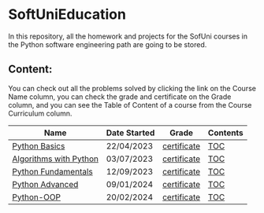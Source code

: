 # SoftUniEducation

In this repository, all the homework and projects for the SofUni courses in the
Python software engineering path are going to be stored.

## Content:

You can check out all the problems solved by clicking the link on the Course
Name column, you can check the grade and certificate on the Grade column, and
you
can see the Table of Content of a course from the Course Curriculum column.

| **Name**                                                                                           | **Date Started** | **Grade**                                                              | **Contents**                                                                              | 
|----------------------------------------------------------------------------------------------------|------------------|------------------------------------------------------------------------|-------------------------------------------------------------------------------------------|
| [Python Basics](https://github.com/pepk0/SoftUniEducation/tree/main/PythonBasics)                  | 22/04/2023       | [certificate](https://softuni.bg/certificates/details/172817/5aec6dfb) | [TOC](https://github.com/pepk0/SoftUniEducation/blob/main/PythonBasics/README.md)         |       
| [Algorithms with Python](https://github.com/pepk0/SoftUniEducation/tree/main/AlgorithmsWithPython) | 03/07/2023       | [certificate](https://softuni.bg/certificates/details/181215/e51ab860) | [TOC](https://github.com/pepk0/SoftUniEducation/blob/main/AlgorithmsWithPython/README.md) |
| [Python Fundamentals](https://github.com/pepk0/SoftUniEducation/tree/main/PythonFundamentals)      | 12/09/2023       | [certificate](https://softuni.bg/certificates/details/194497/b6034711) | [TOC](https://github.com/pepk0/SoftUniEducation/blob/main/PythonFundamentals/README.md)   |
| [Python Advanced](https://github.com/pepk0/SoftUniEducation/tree/main/PythonAdvanced)              | 09/01/2024       | [certificate](https://softuni.bg/certificates/details/203789/fb8ae2e1) | [TOC](https://github.com/pepk0/SoftUniEducation/blob/main/PythonAdvanced/README.md)       |    
| [Python-OOP](https://github.com/pepk0/SoftUniEducation/tree/main/Python-OOP)                       | 20/02/2024       | [certificate](https://softuni.bg/certificates/details/211571/d2c25766) | [TOC](https://github.com/pepk0/SoftUniEducation/blob/main/Python-OOP/README.md)           |                                                                     |

